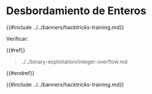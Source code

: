 # Desbordamiento de Enteros

{{#include ../../banners/hacktricks-training.md}}

Verificar:

{{#ref}}
> ../../binary-exploitation/integer-overflow.md
>
{{#endref}}

{{#include ../../banners/hacktricks-training.md}}
